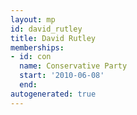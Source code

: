 ```yaml
---
layout: mp
id: david_rutley
title: David Rutley
memberships:
- id: con
  name: Conservative Party
  start: '2010-06-08'
  end: 
autogenerated: true
---
```


